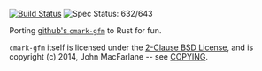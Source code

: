 [![Build Status](https://travis-ci.org/kivikakk/comrak.svg?branch=master)](https://travis-ci.org/kivikakk/comrak)
![Spec Status: 632/643](https://img.shields.io/badge/specs-632%2F643-yellow.svg)

Porting [github's `cmark-gfm`](https://github.com/github/cmark) to Rust for fun.

`cmark-gfm` itself is licensed under the
[2-Clause BSD License](https://opensource.org/licenses/BSD-2-Clause),
and is copyright (c) 2014, John MacFarlane -- see
[COPYING](https://github.com/github/cmark/blob/118ebb338840d67005ee57ec39060d2b68f4ec7c/COPYING).
